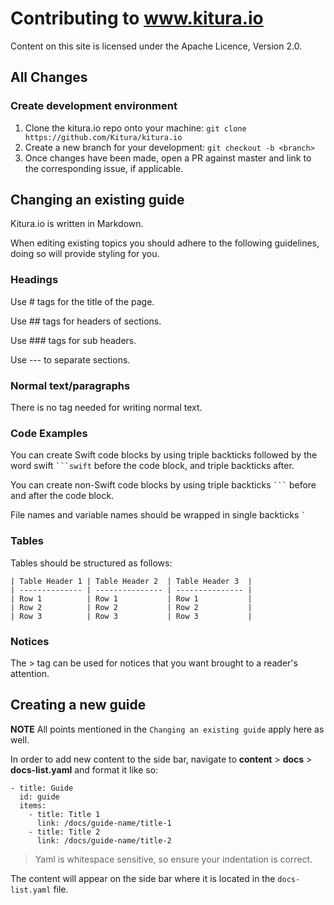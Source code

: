 # Contributing to www.kitura.io

Content on this site is licensed under the Apache Licence, Version 2.0.

## All Changes

### Create development environment
1. Clone the kitura.io repo onto your machine:
	`git clone https://github.com/Kitura/kitura.io`
2. Create a new branch for your development:
	`git checkout -b <branch>`
3. Once changes have been made, open a PR against master and link to the corresponding issue, if applicable.

## Changing an existing guide

Kitura.io is written in Markdown.

When editing existing topics you should adhere to the following guidelines, doing so will provide styling for you.

### Headings

Use # tags for the title of the page.

Use ## tags for headers of sections.

Use ### tags for sub headers.

Use --- to separate sections.

### Normal text/paragraphs
There is no tag needed for writing normal text.

### Code Examples
You can create Swift code blocks by using triple backticks followed by the word swift <code>```swift</code> before the code block, and triple backticks after.


You can create non-Swift code blocks by using triple backticks <code>```</code> before and after the code block.

File names and variable names should be wrapped in single backticks <code>`</code>

### Tables
Tables should be structured as follows:
```
| Table Header 1 | Table Header 2  | Table Header 3  |
| -------------- | --------------- | --------------- |
| Row 1          | Row 1           | Row 1           |
| Row 2          | Row 2           | Row 2           |
| Row 3          | Row 3           | Row 3           |
```

### Notices

The > tag can be used for notices that you want brought to a reader's attention.

## Creating a new guide

**NOTE** All points mentioned in the `Changing an existing guide` apply here as well.

In order to add new content to the side bar, navigate to **content** > **docs** > **docs-list.yaml** and format it like so:

```
- title: Guide
  id: guide
  items:
    - title: Title 1
      link: /docs/guide-name/title-1
    - title: Title 2
      link: /docs/guide-name/title-2
```

>Yaml is whitespace sensitive, so ensure your indentation is correct.

The content will appear on the side bar where it is located in the `docs-list.yaml` file.
